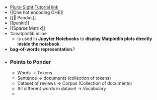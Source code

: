 - [Plural Sight Tutorial link](https://app.pluralsight.com/ilx/video-courses/1247d1e0-3fa6-45b5-b951-166740294add/25da33f0-8d5d-43cd-9636-528af02476f6/3b56d81b-4d2a-4d9f-93a2-3672e584d63d)
- [[One hot encoding OHE]]
- [[📌 Pandas]]
- [[punkit]]
- [[Sparse Matrix]]
- %matplotlib inline
	- is used in **Jupyter Notebooks** to **display Matplotlib plots directly inside the notebook**.
- **bag-of-words representation**.?
- ### Points to Ponder
	- Words -> Tokens
	- Sentence -> documents (collection of tokens)
	- Dataset of reviews -> Corpus (Collection of documents)
	- All different words in dataset -> Vocabulary
	-